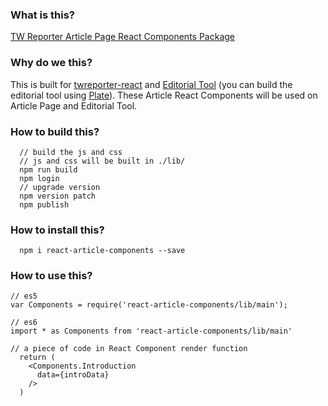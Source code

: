 ### What is this?
[TW Reporter Article Page React Components Package](https://www.npmjs.com/package/twreporter-react-article-components)

### Why do we this?
This is built for [twreporter-react](https://github.com/twreporter/twreporter-react) and [Editorial Tool](https://github.com/twreporter/keystone) (you can build the editorial tool using [Plate](https://github.com/twreporter/plate)).
These Article React Components will be used on Article Page and Editorial Tool.

### How to build this?
```
  // build the js and css
  // js and css will be built in ./lib/
  npm run build
  npm login
  // upgrade version
  npm version patch
  npm publish
```
### How to install this?
```
  npm i react-article-components --save
```

### How to use this?
```
// es5
var Components = require('react-article-components/lib/main');

// es6
import * as Components from 'react-article-components/lib/main'

// a piece of code in React Component render function
  return (
    <Components.Introduction
      data={introData}
    />
  )

```
